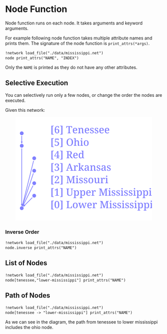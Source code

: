 # Node Function
Node function runs on each node. It takes arguments and keyword arguments.

For example following node function takes multiple attribute names and prints them. The signature of the node function is `print_attrs(*args)`.

```task run
!network load_file("./data/mississippi.net")
node print_attrs("NAME", "INDEX")
```

Only the `NAME` is printed as they do not have any other attributes.

## Selective Execution
You can selectively run only a few nodes, or change the order the
nodes are executed.

Given this network:

<center>

![Network Diagram](../data/mississippi.svg)

</center>


### Inverse Order
```task run
!network load_file("./data/mississippi.net")
node.inverse print_attrs("NAME")
```

## List of Nodes
```task run
!network load_file("./data/mississippi.net")
node[tenessee,"lower-mississippi"] print_attrs("NAME")
```


## Path of Nodes
```task run
!network load_file("./data/mississippi.net")
node[tenessee -> "lower-mississippi"] print_attrs("NAME")
```

As we can see in the diagram, the path from tenessee to lower
mississippi includes the ohio node.
